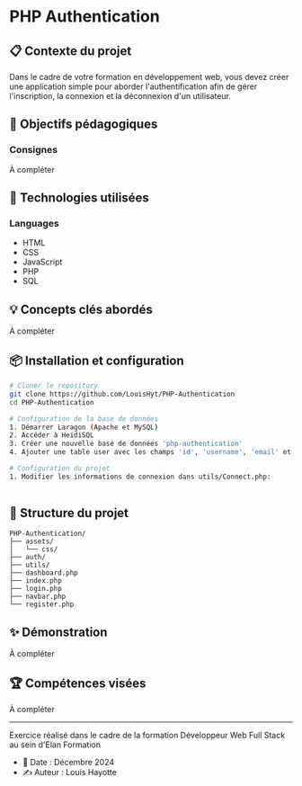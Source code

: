 # PHP Authentication

## 📋 Contexte du projet
Dans le cadre de votre formation en développement web, vous devez créer une application simple pour aborder l'authentification afin de gérer l'inscription, la connexion et la déconnexion d'un utilisateur.

## 🎯 Objectifs pédagogiques
### Consignes
À compléter


## 🔧 Technologies utilisées
### Languages
- HTML
- CSS
- JavaScript
- PHP
- SQL

## 💡 Concepts clés abordés
À compléter


## 📦 Installation et configuration
```bash
# Cloner le repository
git clone https://github.com/LouisHyt/PHP-Authentication
cd PHP-Authentication

# Configuration de la base de données
1. Démarrer Laragon (Apache et MySQL)
2. Accéder à HeidiSQL
3. Créer une nouvelle base de données 'php-authentication'
4. Ajouter une table user avec les champs 'id', 'username', 'email' et 'password'

# Configuration du projet
1. Modifier les informations de connexion dans utils/Connect.php:
   
```

## 🚀 Structure du projet
```
PHP-Authentication/
├── assets/
│   └── css/                   
├── auth/                  
├── utils/                        
├── dashboard.php                
├── index.php                
├── login.php               
├── navbar.php                                              
└── register.php                 
```

## ✨ Démonstration
À compléter

## 🏆 Compétences visées
À compléter

---
Exercice réalisé dans le cadre de la formation Développeur Web Full Stack au sein d'Elan Formation
- 📅 Date : Décembre 2024
- ✍️ Auteur : Louis Hayotte
